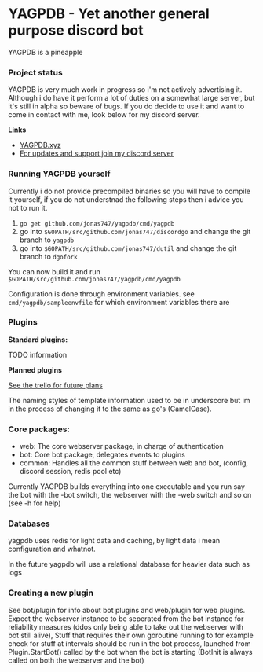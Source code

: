 # YAGPDB - Yet another general purpose discord bot

YAGPDB is a pineapple

### Project status

YAGPDB is very much work in progress so i'm not actively advertising it. Although i do have it perform a lot of duties on a somewhat large server, but it's still in alpha so beware of bugs. If you do decide to use it and want to come in contact with me, look below for my discord server.

**Links**
 - [YAGPDB.xyz](http://yagpdb.xyz)
 - [For updates and support join my discord server](https://discord.gg/Cj6kCba)

### Running YAGPDB yourself

Currently i do not provide precompiled binaries so you will have to compile it yourself, if you do not understnad the following steps then i advice you not to run it.

1. `go get github.com/jonas747/yagpdb/cmd/yagpdb`
2. go into `$GOPATH/src/github.com/jonas747/discordgo` and change the git branch to `yagpdb`
2. go into `$GOPATH/src/github.com/jonas747/dutil` and change the git branch to `dgofork`

You can now build it and run `$GOPATH/src/github.com/jonas747/yagpdb/cmd/yagpdb`

Configuration is done through environment variables. see `cmd/yagpdb/sampleenvfile` for which environment variables there are


### Plugins

**Standard plugins:**

TODO information

**Planned plugins**

[See the trello for future plans](https://trello.com/b/kH5U2aSL/yagpdb)

The naming styles of template information used to be in underscore but im in the process of changing it to the same as go's (CamelCase).  

### Core packages:

- web: The core webserver package, in charge of authentication
- bot: Core bot package, delegates events to plugins
- common: Handles all the common stuff between web and bot, (config, discord session, redis pool etc)

Currently YAGPDB builds everything into one executable and you run say the bot with the -bot switch, the webserver with the -web switch and so on (see -h for help)

### Databases

yagpdb uses redis for light data and caching, by light data i mean configuration and whatnot.

In the future yagpdb will use a relational database for heavier data such as logs

### Creating a new plugin

See bot/plugin for info about bot plugins and web/plugin for web plugins. Expect the webserver instance to be seperated from the bot instance for reliability measures (ddos only being able to take out the webserver with bot still alive), 
Stuff that requires their own goroutine running to for example check for stuff at intervals should be run in the bot process, launched from Plugin.StartBot() called by the bot when the bot is starting (BotInit is always called on both the webserver and the bot)